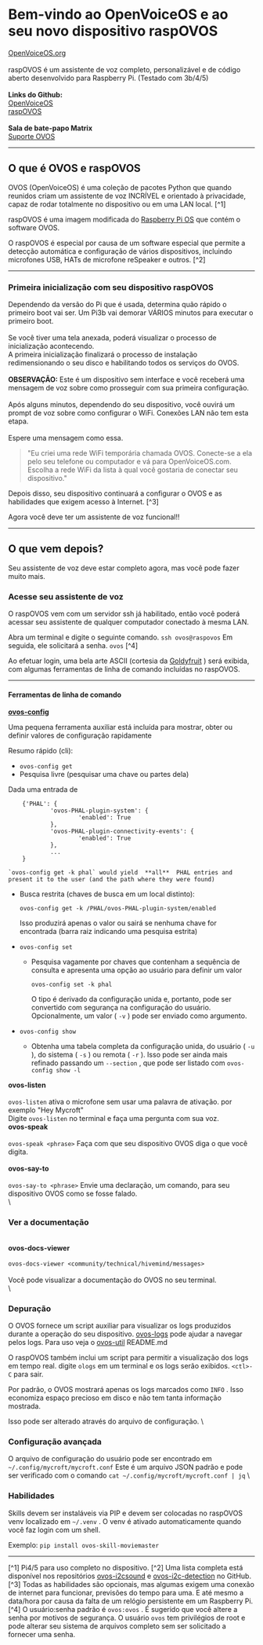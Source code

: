 # Bem-vindo ao OpenVoiceOS e ao seu novo dispositivo raspOVOS

[OpenVoiceOS.org](https://OpenVoiceOS.org)<br><br> raspOVOS é um assistente de voz completo, personalizável e de código aberto desenvolvido para Raspberry Pi. (Testado com 3b/4/5)<br><br> **Links do Github:**<br> [OpenVoiceOS](https://github.com/OpenVoiceOS)<br> [raspOVOS](https://github.com/OpenVoiceOS/raspOVOS)<br><br> **Sala de bate-papo Matrix**<br> [Suporte OVOS](https://matrix.to/#/#OpenVoiceOS-Support:matrix.org)

---

## O que é OVOS e raspOVOS

OVOS (OpenVoiceOS) é uma coleção de pacotes Python que quando reunidos criam um assistente de voz INCRÍVEL e orientado à privacidade, capaz de rodar totalmente no dispositivo ou em uma LAN local. [^1]

raspOVOS é uma imagem modificada do [Raspberry Pi OS](https://www.raspberrypi.com/software/) que contém o software OVOS.

O raspOVOS é especial por causa de um software especial que permite a detecção automática e configuração de vários dispositivos, incluindo microfones USB, HATs de microfone reSpeaker e outros. [^2]

---

### Primeira inicialização com seu dispositivo raspOVOS

Dependendo da versão do Pi que é usada, determina quão rápido o primeiro boot vai ser. Um Pi3b vai demorar VÁRIOS minutos para executar o primeiro boot.<br><br> Se você tiver uma tela anexada, poderá visualizar o processo de inicialização acontecendo.<br> A primeira inicialização finalizará o processo de instalação redimensionando o seu disco e habilitando todos os serviços do OVOS.<br><br> **OBSERVAÇÃO:** Este é um dispositivo sem interface e você receberá uma mensagem de voz sobre como prosseguir com sua primeira configuração.<br><br> Após alguns minutos, dependendo do seu dispositivo, você ouvirá um prompt de voz sobre como configurar o  WiFi. Conexões LAN não tem esta etapa.<br><br> Espere uma mensagem como essa.

> "Eu criei uma rede WiFi temporária chamada OVOS. Conecte-se a ela pelo seu telefone ou computador e vá para OpenVoiceOS.com. Escolha a rede WiFi da lista à qual você gostaria de conectar seu dispositivo."


Depois disso, seu dispositivo continuará a configurar o OVOS e as habilidades que exigem acesso à Internet. [^3]

 Agora você deve ter um assistente de voz funcional!!

---

## O que vem depois?

Seu assistente de voz deve estar completo agora, mas você pode fazer muito mais.

### Acesse seu assistente de voz

O raspOVOS vem com um servidor ssh já habilitado, então você poderá acessar seu assistente de qualquer computador conectado à mesma LAN.

 Abra um terminal e digite o seguinte comando.
 `ssh ovos@raspovos`
 Em seguida, ele solicitará a senha.
 `ovos` [^4]

 Ao efetuar login, uma bela arte ASCII (cortesia da [Goldyfruit](https://github.com/goldyfruit) ) será exibida, com algumas ferramentas de linha de comando incluídas no raspOVOS.

---

#### Ferramentas de linha de comando

**[ovos-config](https://github.com/OpenVoiceOS/ovos-config)**

 Uma pequena ferramenta auxiliar está incluída para mostrar, obter ou definir valores de configuração rapidamente

 Resumo rápido (cli):

- `ovos-config get`
- Pesquisa livre (pesquisar uma chave ou partes dela)


Dada uma entrada de

```
    {'PHAL': {
            'ovos-PHAL-plugin-system': {
                    'enabled': True
            },
            'ovos-PHAL-plugin-connectivity-events': {
                    'enabled': True
            },
            ...
    }

`ovos-config get -k phal` would yield  **all**  PHAL entries and present it to the user (and the path where they were found)
```

- Busca restrita (chaves de busca em um local distinto):

    `ovos-config get -k /PHAL/ovos-PHAL-plugin-system/enabled`

    Isso produzirá apenas o valor ou sairá se nenhuma chave for encontrada (barra raiz indicando uma pesquisa estrita)

- `ovos-config set`

    - Pesquisa vagamente por chaves que contenham a sequência de consulta e apresenta uma opção ao usuário para definir um valor

        `ovos-config set -k phal`

        O tipo é derivado da configuração unida e, portanto, pode ser convertido com segurança na configuração do usuário.
         Opcionalmente, um valor ( `-v` ) pode ser enviado como argumento.

- `ovos-config show`

    - Obtenha uma tabela completa da configuração unida, do usuário ( `-u` ), do sistema ( `-s` ) ou remota ( `-r` ).
         Isso pode ser ainda mais refinado passando um `--section` , que pode ser listado com `ovos-config show -l`

**ovos-listen**<br><br> `ovos-listen` ativa o microfone sem usar uma palavra de ativação. por exemplo "Hey Mycroft"<br> Digite `ovos-listen` no terminal e faça uma pergunta com sua voz.<br> **ovos-speak**<br><br> `ovos-speak <phrase>` Faça com que seu dispositivo OVOS diga o que você digita.<br><br> **ovos-say-to**<br><br> `ovos-say-to <phrase>` Envie uma declaração, um comando, para seu dispositivo OVOS como se fosse falado.<br> \

### Ver a documentação

<br>**ovos-docs-viewer**<br><br> `ovos-docs-viewer <community/technical/hivemind/messages>`<br><br> Você pode visualizar a documentação do OVOS no seu terminal.<br> \

### Depuração


O OVOS fornece um script auxiliar para visualizar os logs produzidos durante a operação do seu dispositivo.
 [ovos-logs](https://github.com/OpenVoiceOS/ovos-utils/blob/dev/ovos_utils/log_parser.py) pode ajudar a navegar pelos logs. Para uso veja o [ovos-util](https://github.com/OpenVoiceOS/ovos-utils/blob/dev/README.md) README.md

 O raspOVOS também inclui um script para permitir a visualização dos logs em tempo real.
 digite `ologs` em um terminal e os logs serão exibidos. `<ctl>-C` para sair.

Por padrão, o OVOS mostrará apenas os logs marcados como `INFO` . Isso economiza espaço precioso em disco e não tem tanta informação mostrada.

 Isso pode ser alterado através do arquivo de configuração.
 \

### Configuração avançada


O arquivo de configuração do usuário pode ser encontrado em `~/.config/mycroft/mycroft.conf`
 Este é um arquivo JSON padrão e pode ser verificado com o comando `cat ~/.config/mycroft/mycroft.conf | jq` \

### Habilidades


Skills devem ser instaláveis via PIP e devem ser colocadas no raspOVOS venv localizado em `~/.venv` . O venv é ativado automaticamente quando você faz login com um shell.

 Exemplo:
 `pip install ovos-skill-moviemaster`

---

[^1] Pi4/5 para uso completo no dispositivo.
 [^2] Uma lista completa está disponível nos repositórios [ovos-i2csound](https://github.com/OpenVoiceOS/ovos-i2csound) e [ovos-i2c-detection](https://github.com/OpenVoiceOS/ovos-i2c-detection) no GitHub.
 [^3] Todas as habilidades são opcionais, mas algumas exigem uma conexão de internet para funcionar, previsões do tempo para uma. E até mesmo a data/hora por causa da falta de um relógio persistente em um Raspberry Pi.
 [^4] O usuário:senha padrão é `ovos:ovos` . É sugerido que você altere a senha por motivos de segurança. O usuário `ovos` tem privilégios de root e pode alterar seu sistema de arquivos completo sem ser solicitado a fornecer uma senha.
